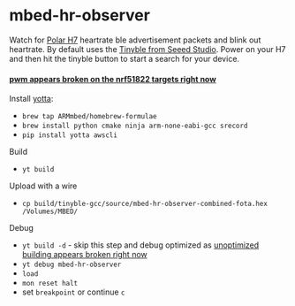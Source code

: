 # mbed-hr-observer

Watch for [Polar H7](http://www.polar.com/us-en/products/accessories/H7_heart_rate_sensor) heartrate ble advertisement packets and blink out heartrate. By default uses the [Tinyble from Seeed Studio](http://www.seeedstudio.com/depot/Seeed-Tiny-BLE-BLE-6DOF-Mbed-Platform-p-2268.html). Power on your H7 and then hit the tinyble button to start a search for your device. 

#### [pwm appears broken on the nrf51822 targets right now](https://github.com/ARMmbed/mbed-hal-nrf51822-mcu/issues/42)

Install [yotta](http://yottadocs.mbed.com/):
* `brew tap ARMmbed/homebrew-formulae`
* `brew install python cmake ninja arm-none-eabi-gcc srecord`
* `pip install yotta awscli`

Build
* `yt build`

Upload with a wire
* `cp build/tinyble-gcc/source/mbed-hr-observer-combined-fota.hex /Volumes/MBED/`

Debug
* `yt build -d` - skip this step and debug optimized as [unoptimized building appears broken right now](https://github.com/ARMmbed/nrf51-sdk/issues/20)
* `yt debug mbed-hr-observer`
* `load`
* `mon reset halt`
*  set `breakpoint` or continue `c`
